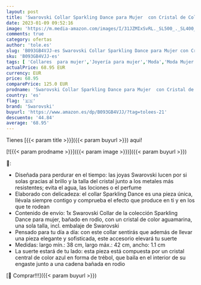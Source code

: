 ```yaml
---
layout: post
title: 'Swarovski Collar Sparkling Dance para Mujer  con Cristal de Color Aguamarina  en Baño de Rodio  Colección Sparkling Dance de Swarovski'
date: 2023-01-09 09:52:16
image: 'https://m.media-amazon.com/images/I/31JZMIxSvRL._SL500_._SL400_.jpg'
comments: true
category: ofertas
author: 'tole.es'
slug: 'B093GB4VJJ-es Swarovski Collar Sparkling Dance para Mujer con Cristal de...'
sku: 'B093GB4VJJ-es'
tags: [ 'Collares  para mujer','Joyería para mujer','Moda','Moda Mujer','swarovski','🇪🇸', ]
actualPrice: 68.95 EUR
currency: EUR
price: 68.95
comparePrice: 125.0 EUR
prodname: 'Swarovski Collar Sparkling Dance para Mujer  con Cristal de Color Aguamarina  en Baño de Rodio  Colección Sparkling Dance de Swarovski'
country: 'es'
flag: '🇪🇸'
brand: 'Swarovski'
buyurl: 'https://www.amazon.es/dp/B093GB4VJJ/?tag=tolees-21'
descuento: '44.84'
average: '68.95'
---
```


Tienes [{{< param title >}}]({{< param buyurl >}}) aqui!

[![{{< param prodname >}}]({{< param image >}})]({{< param buyurl >}})

🔎:

- Diseñada para perdurar en el tiempo: las joyas Swarovski lucen por si solas gracias al brillo y la talla del cristal junto a los metales más resistentes; evita el agua, las lociones o el perfume
- Elaborado con delicadeza: el collar Sparkling Dance es una pieza única, llévala siempre contigo y comprueba el efecto que produce en ti y en los que te rodean
- Contenido de envío: 1x Swarovski Collar de la colección Sparkling Dance para mujer, bañado en rodio, con un cristal de color aguamarina, una sola talla, incl. embalaje de Swarovski
- Pensado para tu día a día: con este collar sentirás que además de llevar una pieza elegante y sofisticada, este accesorio elevará tu suerte
- Medidas: largo mín.: 38 cm, largo máx.: 42 cm, ancho: 1.1 cm
- La suerte estará de tu lado: esta pieza está compuesta por un cristal central de color azul en forma de trébol, que baila en el interior de su engaste junto a una cadena bañada en rodio

[🛒 Comprar!!!]({{< param buyurl >}})
